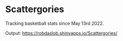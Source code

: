 # Scattergories

Tracking basketball stats since May 13rd 2022.

Output: https://robdaslob.shinyapps.io/Scattergories/
